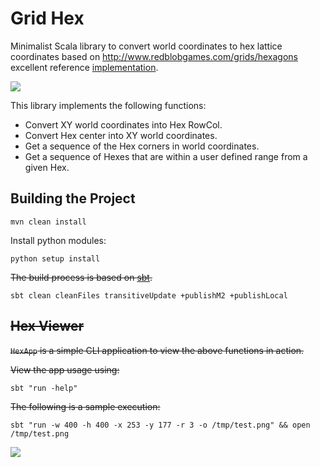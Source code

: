 # Grid Hex

Minimalist Scala library to convert world coordinates to hex lattice coordinates based on <http://www.redblobgames.com/grids/hexagons> excellent reference [implementation](http://www.redblobgames.com/grids/hexagons/implementation.html).

![](media/hex.png)

This library implements the following functions:
- Convert XY world coordinates into Hex RowCol.
- Convert Hex center into XY world coordinates.
- Get a sequence of the Hex corners in world coordinates.
- Get a sequence of Hexes that are within a user defined range from a given Hex.

## Building the Project

```
mvn clean install
```

Install python modules:

```
python setup install
```

~~The build process is based on [sbt](http://www.scala-sbt.org/).~~

```
sbt clean cleanFiles transitiveUpdate +publishM2 +publishLocal
```

## ~~Hex Viewer~~

~~`HexApp` is a simple CLI application to view the above functions in action.~~

~~View the app usage using:~~

```
sbt "run -help"
```

~~The following is a sample execution:~~

```
sbt "run -w 400 -h 400 -x 253 -y 177 -r 3 -o /tmp/test.png" && open /tmp/test.png
```

![](media/test.png)
